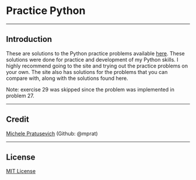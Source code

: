 # Practice Python

----
## Introduction
These are solutions to the Python practice problems available [here](http://www.practicepython.org/). These solutions were done for practice and development of my Python skills. I highly recommend going to the site and trying out the practice problems on your own. The site also has solutions for the problems that you can compare with, along with the solutions found here.

Note: exercise 29 was skipped since the problem was implemented in problem 27.


----
## Credit
[Michele Pratusevich](http://www.mprat.org/) (Github: @mprat)

----
## License
[MIT License](https://github.com/saidmasoud/practicepython/blob/master/LICENSE)